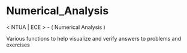 # Numerical_Analysis
&lt; NTUA | ECE > - ( Numerical Analysis )

Various functions to help visualize and verify answers to problems and exercises
